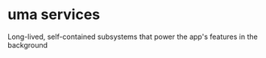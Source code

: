 # uma services

Long-lived, self-contained subsystems that power the app's features in the background
